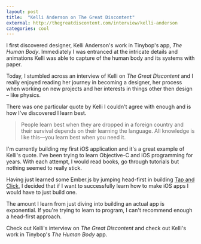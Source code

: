 ```yaml
---
layout: post
title:  "Kelli Anderson on The Great Discontent"
external: http://thegreatdiscontent.com/interview/kelli-anderson
categories: cool
---
```


I first discovered designer, Kelli Anderson's work in Tinybop's app, _The Human Body_. Immediately I was entranced at the intricate details and animations Kelli was able to capture of the human body and its systems with paper.

Today, I stumbled across an interview of Kelli on _The Great Discontent_ and I really enjoyed reading her journey in becoming a designer, her process when working on new projects and her interests in things other then design &ndash; like physics.

There was one particular quote by Kelli I couldn't agree with enough and is how I've discovered I learn best.

> People learn best when they are dropped in a foreign country and their survival depends on their learning the language. All knowledge is like this—you learn best when you need it.

I'm currently building my first iOS application and it's a great example of Kelli's quote. I've been trying to learn Objective-C and iOS programming for years. With each attempt, I would read books, go through tutorials but nothing seemed to really stick.

Having just learned some Ember.js by jumping head-first in building <a href="http://michaellee.co/tap-and-click" target="_blank">Tap and Click</a>, I decided that if I want to successfully learn how to make iOS apps I would have to just build one.

The amount I learn from just diving into building an actual app is exponential. If you're trying to learn to program, I can't recommend enough a head-first approach.

Check out Kelli's interview on _The Great Discontent_ and check out Kelli's work in Tinybop's _The Human Body_ app.
